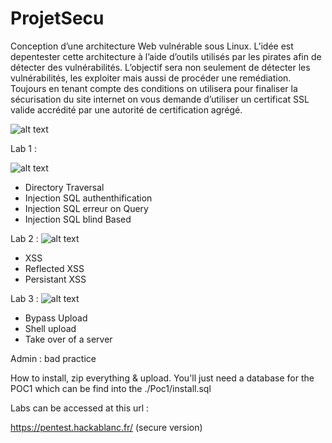 # ProjetSecu


Conception d’une architecture Web vulnérable sous Linux. 
L’idée est depentester cette architecture à l’aide d’outils utilisés par les pirates afin de
détecter des vulnérabilités. L’objectif sera non seulement de détecter les
vulnérabilités, les exploiter mais aussi de procéder une remédiation.
Toujours en tenant compte des conditions on utilisera pour finaliser la
sécurisation du site internet on vous demande d’utiliser un certificat SSL valide
accrédité par une autorité de certification agrégé.

![alt text](https://i.ibb.co/XCymZzY/1.png)

Lab 1 :

![alt text](https://i.ibb.co/MNHb1TP/2.png)

- Directory Traversal
- Injection SQL authenthification
- Injection SQL erreur on Query
- Injection SQL blind Based

Lab 2 :
![alt text](https://i.ibb.co/kmdkFkZ/3.png)

- XSS
- Reflected XSS
- Persistant XSS

Lab 3 :
![alt text](https://i.ibb.co/dcRYDNC/4.png)

- Bypass Upload
- Shell upload
- Take over of a server

Admin : 
bad practice

How to install, zip everything & upload. You'll just need a database for the POC1 which can be find into the ./Poc1/install.sql

Labs can be accessed at this url :

https://pentest.hackablanc.fr/ (secure version)
